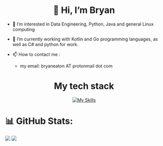 <!---
bryaneaton/bryaneaton is a ✨ special ✨ repository because its `README.md` (this file) appears on your GitHub profile.
You can click the Preview link to take a look at your changes.
--->
<h1 align="center"> 👋 Hi, I’m Bryan</h2>

- 👀 I’m interested in Data Engineering, Python, Java and general Linux computing
 
- 🌱 I’m currently working with Kotlin and Go programming languages, as well as C# and python for work.
 
- 📫 How to contact me :
  - my email: bryaneaton AT protonmail dot com

  
<h1 align="center">My tech stack</h2>


<p align="center">
  <a href="https://skillicons.dev">
    <img src="https://skillicons.dev/icons?i=linux,arch,vim,python,java,kotlin,cs,go&theme=dark" alt="My Skills" />
  </a>
</p>


# 📊 GitHub Stats:
[![](https://github-readme-stats.vercel.app/api?username=bryaneaton&show_icons=true&theme=github_dark)](https://github.com/bryaneaton/github-readme-stats)
![](https://nirzak-streak-stats.vercel.app/?user=bryaneaton&theme=github-dark-blue&hide_border=false)<br/>
